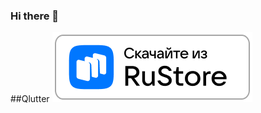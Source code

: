 ### Hi there 👋

##Qlutter
<a href="https://apps.rustore.ru/app/ru.ziidik.qlutter">
    <img alt="app: qlutter" src="https://github.com/vachtung-gigabidze/vachtung-gigabidze/blob/main/ruStore.png" target="_blank" />
  </a>
<!--
**vachtung-gigabidze/vachtung-gigabidze** is a ✨ _special_ ✨ repository because its `README.md` (this file) appears on your GitHub profile.

Here are some ideas to get you started:

- 🔭 I’m currently working on ...
- 🌱 I’m currently learning ...
- 👯 I’m looking to collaborate on ...
- 🤔 I’m looking for help with ...
- 💬 Ask me about ...
- 📫 How to reach me: ...
- 😄 Pronouns: ...
- ⚡ Fun fact: ...
-->
